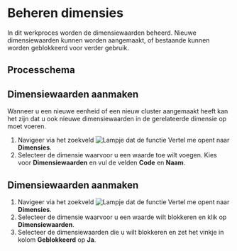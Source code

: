 # Beheren dimensies


In dit werkproces worden de dimensiewaarden beheerd. Nieuwe dimensiewaarden kunnen worden aangemaakt, of bestaande kunnen worden geblokkeerd voor verder gebruik.

## Processchema


## Dimensiewaarden aanmaken

Wanneer u een nieuwe eenheid of een nieuw cluster aangemaakt heeft kan het zijn dat u ook nieuwe dimensiewaarden in de gerelateerde dimensie op moet voeren. 

1. Navigeer via het zoekveld ![Lampje dat de functie Vertel me opent](https://docs.microsoft.com/nl-NL/dynamics365/business-central/media/ui-search/search_small.png "Vertel me wat u wilt doen") naar **Dimensies**. 
2. Selecteer de dimensie waarvoor u een waarde toe wilt voegen. Kies voor **Dimensiewaarden** en vul de velden **Code** en **Naam**. 

## Dimensiewaarden aanmaken

1. Navigeer via het zoekveld ![Lampje dat de functie Vertel me opent](https://docs.microsoft.com/nl-NL/dynamics365/business-central/media/ui-search/search_small.png "Vertel me wat u wilt doen") naar **Dimensies**. 
2. Selecteer de dimensie waarvoor u een waarde wilt blokkeren en klik op **Dimensiewaarden**.
3. Selecteer de dimensiewaarden die u wilt blokkeren en zet het vinkje in kolom **Geblokkeerd** op **Ja**. 

<!--stackedit_data:
eyJoaXN0b3J5IjpbNTg0MDY5NzYyXX0=
-->